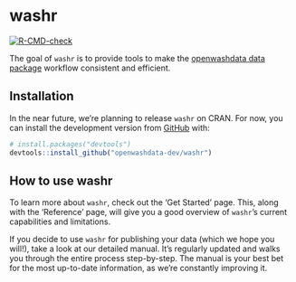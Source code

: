 
<!-- README.md is generated from README.Rmd. Please edit that file -->

# washr

<!-- badges: start -->

[![R-CMD-check](https://github.com/openwashdata-dev/washr/actions/workflows/R-CMD-check.yaml/badge.svg)](https://github.com/openwashdata-dev/washr/actions/workflows/R-CMD-check.yaml)
<!-- badges: end -->

The goal of `washr` is to provide tools to make the [openwashdata data
package](https://openwashdata.org/pages/gallery/data/) workflow
consistent and efficient.

## Installation

In the near future, we’re planning to release `washr` on CRAN. For now,
you can install the development version from
[GitHub](https://github.com/) with:

``` r
# install.packages("devtools")
devtools::install_github("openwashdata-dev/washr")
```

## How to use washr

To learn more about `washr`, check out the ‘Get Started’ page. This,
along with the ‘Reference’ page, will give you a good overview of
`washr`’s current capabilities and limitations.

If you decide to use `washr` for publishing your data (which we hope you
will!), take a look at our detailed manual. It’s regularly updated and
walks you through the entire process step-by-step. The manual is your
best bet for the most up-to-date information, as we’re constantly
improving it.
